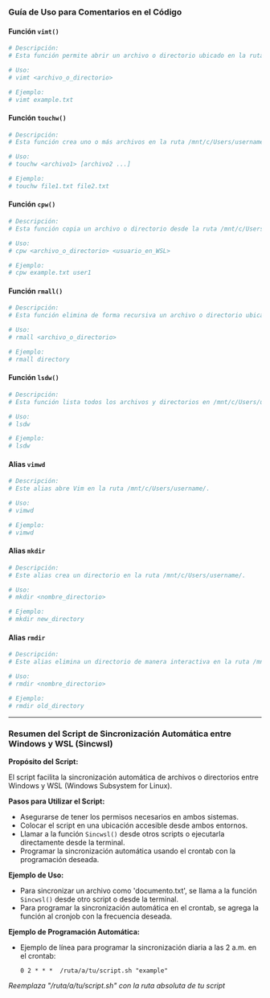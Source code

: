 ### Guía de Uso para Comentarios en el Código

#### Función `vimt()`

```bash
# Descripción:
# Esta función permite abrir un archivo o directorio ubicado en la ruta /mnt/c/Users/username/ utilizando Vim.

# Uso:
# vimt <archivo_o_directorio>

# Ejemplo:
# vimt example.txt
```

#### Función `touchw()`

```bash
# Descripción:
# Esta función crea uno o más archivos en la ruta /mnt/c/Users/username/.

# Uso:
# touchw <archivo1> [archivo2 ...]

# Ejemplo:
# touchw file1.txt file2.txt
```

#### Función `cpw()`

```bash
# Descripción:
# Esta función copia un archivo o directorio desde la ruta /mnt/c/Users/username/ a la ruta /home/usuario_en_WSL/.

# Uso:
# cpw <archivo_o_directorio> <usuario_en_WSL>

# Ejemplo:
# cpw example.txt user1
```

#### Función `rmall()`

```bash
# Descripción:
# Esta función elimina de forma recursiva un archivo o directorio ubicado en /mnt/c/Users/username/.

# Uso:
# rmall <archivo_o_directorio>

# Ejemplo:
# rmall directory
```

#### Función `lsdw()`

```bash
# Descripción:
# Esta función lista todos los archivos y directorios en /mnt/c/Users/username/.

# Uso:
# lsdw

# Ejemplo:
# lsdw
```

#### Alias `vimwd`

```bash
# Descripción:
# Este alias abre Vim en la ruta /mnt/c/Users/username/.

# Uso:
# vimwd

# Ejemplo:
# vimwd
```

#### Alias `mkdir`

```bash
# Descripción:
# Este alias crea un directorio en la ruta /mnt/c/Users/username/.

# Uso:
# mkdir <nombre_directorio>

# Ejemplo:
# mkdir new_directory
```

#### Alias `rmdir`

```bash
# Descripción:
# Este alias elimina un directorio de manera interactiva en la ruta /mnt/c/Users/username/.

# Uso:
# rmdir <nombre_directorio>

# Ejemplo:
# rmdir old_directory
```

<hr>

### Resumen del Script de Sincronización Automática entre Windows y WSL (Sincwsl)

**Propósito del Script:**

El script facilita la sincronización automática de archivos o directorios entre Windows y WSL (Windows Subsystem for Linux).

**Pasos para Utilizar el Script:**

- Asegurarse de tener los permisos necesarios en ambos sistemas.
- Colocar el script en una ubicación accesible desde ambos entornos.
- Llamar a la función `Sincwsl()` desde otros scripts o ejecutarla directamente desde la terminal.
- Programar la sincronización automática usando el crontab con la programación deseada.

**Ejemplo de Uso:**

- Para sincronizar un archivo como 'documento.txt', se llama a la función `Sincwsl()` desde otro script o desde la terminal.
- Para programar la sincronización automática en el crontab, se agrega la función al cronjob con la frecuencia deseada.

**Ejemplo de Programación Automática:**

- Ejemplo de línea para programar la sincronización diaria a las 2 a.m. en el crontab:
  ```
  0 2 * * *  /ruta/a/tu/script.sh "example"
  ```

_Reemplaza "/ruta/a/tu/script.sh" con la ruta absoluta de tu script_

